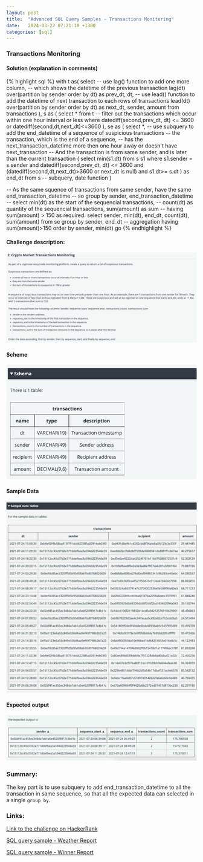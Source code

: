```yaml
---
layout: post
title:  "Advanced SQL Query Samples - Transactions Monitoring"
date:   2024-03-22 07:21:10 +1300
categories: [sql]
---
```

### Transactions Monitoring

#### Solution (explanation in comments)
{% highlight sql %}
with t as(
select 
    -- use lag() function to add one more column, 
    -- which shows the datetime of the previous transaction
    lag(dt) over(partition by sender order by dt) as prev_dt,
    dt,
    -- use lead() function to add the datetime of next transaction to each rows of transactions
    lead(dt) over(partition by sender order by dt) as next_dt,
    sender,
    amount
from transactions
),
s as (
select *
from t
-- filter out the transactions which occur within one hour interval or less
where datediff(second,prev_dt, dt) <= 3600 or datediff(second,dt,next_dt)<=3600
),
se as (
select 
    *,
    -- use subquery to add the end_datetime of a sequence of suspicious transactions
    -- the transaction, which is the end of a sequence, 
    -- has the next_transaction_datetime more then one hour away or doesn't have next_transaction
    -- And the transaction is from same sender, and is later than the current transaction
    (
        select min(s1.dt) 
        from s s1 
        where 
            s1.sender = s.sender 
            and datediff(second,prev_dt, dt) <= 3600 
            and (datediff(second,dt,next_dt)>3600 or next_dt is null) 
            and s1.dt>= s.dt
    ) as end_dt
from s -- subquery, date function
)

-- As the same squence of transactions from same sender, have the same end_transaction_datetime
-- so group by sender, end_transaction_datetime
-- select min(dt) as the start of the sequencial transactions, 
-- count(dt) as quantity of the sequencial transactions, sum(amount) as sum
-- having sum(amount) > 150 as required.
select sender, min(dt), end_dt, count(dt), sum(amount)
from se
group by sender, end_dt -- aggregation
having sum(amount)>150
order by sender, min(dt)
go
{% endhighlight %}


#### Challenge description:
![transaction monitoring challenge desctiption](/assets/sql-challenge/transactions-monitoring-challenge-description.jpg)

#### Scheme
![transaction monitoring scheme](/assets/sql-challenge/transactions-monitoring-scheme.png)

#### Sample Data
![transaction monitoring sample data](/assets/sql-challenge/transactions-monitoring-sample-data.jpg)

#### Expected output
![transaction monitoring expected output](/assets/sql-challenge/transactions-monitoring-expected-output.jpg)


### Summary:
The key part is to use subquery to add end_transaction_datetime to all the transaction in same sequence, so that all the expected data can selected in a single `group by`.


### Links:

[Link to the challenge on HackerRank](https://www.hackerrank.com/skills-verification/sql_advanced)

[SQL query sample - Weather Report](/sql/2024/03/22/advanced-sql-query-sample-weather-report.html)

[SQL query sample - Winner Report](/sql/2024/03/22/advanced-sql-query-sample-winner-report.html)